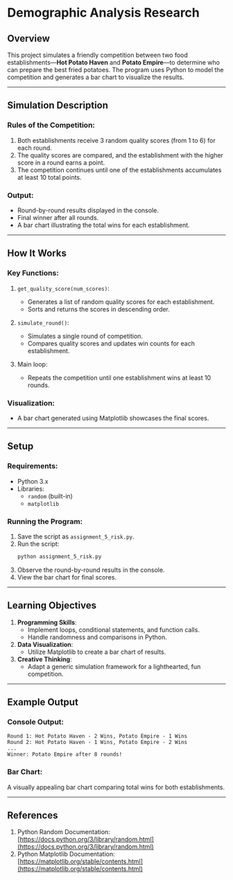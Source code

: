 # Demographic Analysis Research

## Overview

This project simulates a friendly competition between two food establishments—**Hot Potato Haven** and **Potato Empire**—to determine who can prepare the best fried potatoes. The program uses Python to model the competition and generates a bar chart to visualize the results.

---

## Simulation Description

### Rules of the Competition:
1. Both establishments receive 3 random quality scores (from 1 to 6) for each round.
2. The quality scores are compared, and the establishment with the higher score in a round earns a point.
3. The competition continues until one of the establishments accumulates at least 10 total points.

### Output:
- Round-by-round results displayed in the console.
- Final winner after all rounds.
- A bar chart illustrating the total wins for each establishment.

---

## How It Works

### Key Functions:
1. `get_quality_score(num_scores)`: 
   - Generates a list of random quality scores for each establishment.
   - Sorts and returns the scores in descending order.

2. `simulate_round()`: 
   - Simulates a single round of competition.
   - Compares quality scores and updates win counts for each establishment.

3. Main loop:
   - Repeats the competition until one establishment wins at least 10 rounds.

### Visualization:
- A bar chart generated using Matplotlib showcases the final scores.

---

## Setup

### Requirements:
- Python 3.x
- Libraries:
  - `random` (built-in)
  - `matplotlib`

### Running the Program:
1. Save the script as `assignment_5_risk.py`.
2. Run the script:
   ```bash
   python assignment_5_risk.py
   ```
3. Observe the round-by-round results in the console.
4. View the bar chart for final scores.

---

## Learning Objectives

1. **Programming Skills**:
   - Implement loops, conditional statements, and function calls.
   - Handle randomness and comparisons in Python.
2. **Data Visualization**:
   - Utilize Matplotlib to create a bar chart of results.
3. **Creative Thinking**:
   - Adapt a generic simulation framework for a lighthearted, fun competition.

---

## Example Output

### Console Output:
```plaintext
Round 1: Hot Potato Haven - 2 Wins, Potato Empire - 1 Wins
Round 2: Hot Potato Haven - 1 Wins, Potato Empire - 2 Wins
...
Winner: Potato Empire after 8 rounds!
```

### Bar Chart:
A visually appealing bar chart comparing total wins for both establishments.

---

## References
1. Python Random Documentation: [https://docs.python.org/3/library/random.html](https://docs.python.org/3/library/random.html)
2. Python Matplotlib Documentation: [https://matplotlib.org/stable/contents.html](https://matplotlib.org/stable/contents.html)

